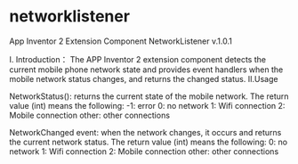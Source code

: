 # networklistener
 App Inventor 2 Extension Component NetworkListener v.1.0.1
 
I. Introduction：
  The APP Inventor 2 extension component detects the current mobile phone network state and provides event handlers when the mobile network status changes, and returns the changed status.
II.Usage

NetworkStatus(): returns the current state of the mobile network. The return value (int) means the following:
  -1: error
   0: no network
   1: Wifi connection
   2: Mobile connection
   other: other connections

NetworkChanged event: when the network changes, it occurs and returns the current network status. The return value (int) means the following:
  0: no network
  1: Wifi connection
  2: Mobile connection
  other: other connections
